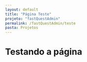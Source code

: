 ```yaml
---
layout: default
title: "Página Teste"
projeto: "fastQuestAdmin"
permalink: /fastQuestAdmin/teste
pasta: Projetos
---
```


# Testando a página